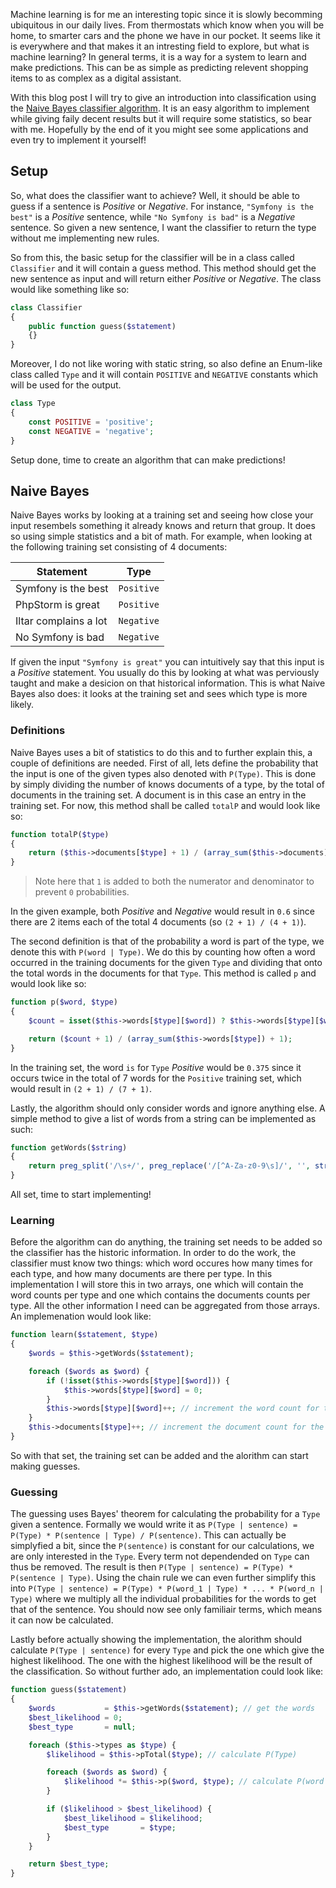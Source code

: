 Machine learning is for me an interesting topic since it is slowly becomming ubiquitous in our daily lives. From thermostats which know when you will be home, to smarter cars and the phone we have in our pocket. It seems like it is everywhere and that makes it an intresting field to explore, but what is machine learning? In general terms, it is a way for a system to learn and make predictions. This can be as simple as predicting relevent shopping items to as complex as a digital assistant.

With this blog post I will try to give an introduction into classification using the [Naive Bayes classifier algorithm][naive bayes classifier]. It is an easy algorithm to implement while giving faily decent results but it will require some statistics, so bear with me. Hopefully by the end of it you might see some applications and even try to implement it yourself!

## Setup
So, what does the classifier want to achieve? Well, it should be able to guess if a sentence is *Positive* or *Negative*. For instance, `"Symfony is the best"` is a *Positive* sentence, while `"No Symfony is bad"` is a *Negative* sentence. So given a new sentence, I want the classifier to return the type without me implementing new rules. 

So from this, the basic setup for the classifier will be in a class called `Classifier` and it will contain a guess method. This method should get the new sentence as input and will return either *Positive* or *Negative*. The class would like something like so:
```php
class Classifier
{
    public function guess($statement)
    {}
}
```

Moreover, I do not like woring with static string, so also define an Enum-like class called `Type` and it will contain `POSITIVE` and `NEGATIVE` constants which will be used for the output.

```php
class Type
{
    const POSITIVE = 'positive';
    const NEGATIVE = 'negative';
}
```

Setup done, time to create an algorithm that can make predictions!

## Naive Bayes
Naive Bayes works by looking at a training set and seeing how close your input resembels something it already knows and return that group. It does so using simple statistics and a bit of math. For example, when looking at the following training set consisting of 4 documents:

| Statement | Type |
|---|:---:|
| Symfony is the best | `Positive` |
| PhpStorm is great | `Positive` |
| Iltar complains a lot | `Negative` |
| No Symfony is bad | `Negative` |

If given the input `"Symfony is great"` you can intuitively say that this input is a *Positive* statement. You usually do this by looking at what was perviously taught and make a desicion on that historical information. This is what Naive Bayes also does: it looks at the training set and sees which type is more likely. 

### Definitions
Naive Bayes uses a bit of statistics to do this and to further explain this, a couple of definitions are needed. First of all, lets define the probability that the input is one of the given types also denoted with `P(Type)`. This is done by simply dividing the number of knows documents of a type, by the total of documents in the training set. A document is in this case an entry in the training set. For now, this method shall be called `totalP` and would look like so:
```php
function totalP($type)
{
    return ($this->documents[$type] + 1) / (array_sum($this->documents) + 1);
}
```
> Note here that `1` is added to both the numerator and denominator to prevent `0` probabilities.

In the given example, both *Positive* and *Negative* would result in `0.6` since there are 2 items each of the total 4 documents (so `(2 + 1) / (4 + 1)`).

The second definition is that of the probability a word is part of the type, we denote this with `P(word | Type)`. We do this by counting how often a word occurred in the training documents for the given `Type` and dividing that onto the total words in the documents for that `Type`. This method is called `p` and would look like so:
```php
function p($word, $type)
{
    $count = isset($this->words[$type][$word]) ? $this->words[$type][$word] : 0;

    return ($count + 1) / (array_sum($this->words[$type]) + 1);
}
```
In the training set, the word `is` for `Type` *Positive* would be `0.375` since it occurs twice in the total of 7 words for the `Positive` training set, which would result in `(2 + 1) / (7 + 1)`.

Lastly, the algorithm should only consider words and ignore anything else. A simple method to give a list of words from a string can be implemented as such:
```php
function getWords($string)
{
    return preg_split('/\s+/', preg_replace('/[^A-Za-z0-9\s]/', '', strtolower($string)));
}
```
All set, time to start implementing!

### Learning
Before the algorithm can do anything, the training set needs to be added so the classifier has the historic information. In order to do the work, the classifier must know two things: which word occures how many times for each type, and how many documents are there per type. In this implementation I will store this in two arrays, one which will contain the word counts per type and one which contains the documents counts per type. All the other information I need can be aggregated from those arrays. An implemenation would look like:

```php
function learn($statement, $type)
{
    $words = $this->getWords($statement);

    foreach ($words as $word) {
        if (!isset($this->words[$type][$word])) {
            $this->words[$type][$word] = 0;
        }
        $this->words[$type][$word]++; // increment the word count for the type
    }
    $this->documents[$type]++; // increment the document count for the type
}
```
So with that set, the training set can be added and the alorithm can start making guesses.

### Guessing
The guessing uses Bayes' theorem for calculating the probability for a `Type` given a sentence. Formally we would write it as `P(Type | sentence) = P(Type) * P(sentence | Type) / P(sentence)`. This can actually be simplyfied a bit, since the `P(sentence)` is constant for our calculations, we are only interested in the `Type`. Every term not dependended on `Type` can thus be removed. The result is then `P(Type | sentence) = P(Type) * P(sentence | Type)`. Using the chain rule we can even further simplify this into `P(Type | sentence) = P(Type) * P(word_1 | Type) * ... * P(word_n | Type)` where we multiply all the individual probabilities for the words to get that of the sentence. You should now see only familiair terms, which means it can now be calculated.

Lastly before actually showing the implementation, the alorithm should calculate `P(Type | sentence)` for every `Type` and pick the one which give the highest likelihood. The one with the highest likelihood will be the result of the classification. So without further ado, an implementation could look like:
```php
function guess($statement)
{
    $words           = $this->getWords($statement); // get the words
    $best_likelihood = 0;
    $best_type       = null;

    foreach ($this->types as $type) {
        $likelihood = $this->pTotal($type); // calculate P(Type)

        foreach ($words as $word) {
            $likelihood *= $this->p($word, $type); // calculate P(word | Type)
        }

        if ($likelihood > $best_likelihood) {
            $best_likelihood = $likelihood;
            $best_type       = $type;
        }
    }

    return $best_type;
}
```

[naive bayes classifier]: https://en.wikipedia.org/wiki/Naive_Bayes_classifier
